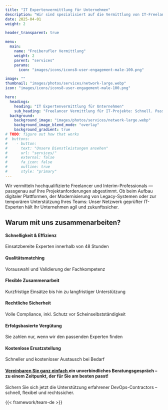 ```yaml
---
title: "IT Expertenvermittlung für Unternehmen"
description: "Wir sind spezialisiert auf die Vermittlung von IT-Freelancern und bieten Ihnen schnellen Zugang zu hochqualifizierten Fachkräften. "
date: 2025-04-01
weight: 2

header_transparent: true

menu:
  main:
    name: "Freiberufler Vermittlung"
    weight: 2
    parent: "services"
    params:
      icon: "images/icons/icons8-user-engagement-male-100.png"

image: ""
thumbnail: "images/photos/services/network-large.webp"
icon: "images/icons/icons8-user-engagement-male-100.png"

hero:
  headings:
    heading: "IT Expertenvermittlung für Unternehmen"
    sub_heading: "Freelancer Vermittlung für IT-Projekte: Schnell. Passgenau. Sicher."
  background:
    background_image: "images/photos/services/network-large.webp"
    background_image_blend_mode: "overlay"
    background_gradient: true
# TODO: figure out how that works
#  buttons:
#    - button:
#      text: "Unsere Dienstleistungen ansehen"
#      url: "services/"
#      external: false
#      fa_icon: false
#      outline: true
#      style: "primary"
---
```


Wir vermitteln hochqualifizierte Freelancer und Interim-Professionals — passgenau auf Ihre Projektanforderungen abgestimmt. Ob beim Aufbau digitaler Plattformen, der Modernisierung von Legacy-Systemen oder zur temporären Unterstützung Ihres Teams: Unser Netzwerk geprüfter IT-Experten hält Ihr Unternehmen agil und zukunftssicher.

##  Warum mit uns zusammenarbeiten?
#### <i class="fas fa-check mr-1"></i> Schnelligkeit & Effizienz
Einsatzbereite Experten innerhalb von 48 Stunden
#### <i class="fas fa-check mr-1"></i> Qualitätsmatching
Vorauswahl und Validierung der Fachkompetenz
#### <i class="fas fa-check mr-1"></i> Flexible Zusammenarbeit
Kurzfristige Einsätze bis hin zu langfristiger Unterstützung
#### <i class="fas fa-check mr-1"></i> Rechtliche Sicherheit
Volle Compliance, inkl. Schutz vor Scheinselbstständigkeit
#### <i class="fas fa-check mr-1"></i> Erfolgsbasierte Vergütung
Sie zahlen nur, wenn wir den passenden Experten finden
#### <i class="fas fa-check mr-1"></i> Kostenlose Ersatzstellung
Schneller und kostenloser Austausch bei Bedarf

#### <a href="https://calendly.com/customer-ci-cloud/cirro-cloud-consulting">Vereinbaren Sie ganz einfach </a> ein unverbindliches Beratungsgespräch – zu einem Zeitpunkt, der für Sie am besten passt!
Sichern Sie sich jetzt die Unterstützung erfahrener DevOps-Contractors – schnell, flexibel und rechtssicher.

{{< framework/team-de >}}
